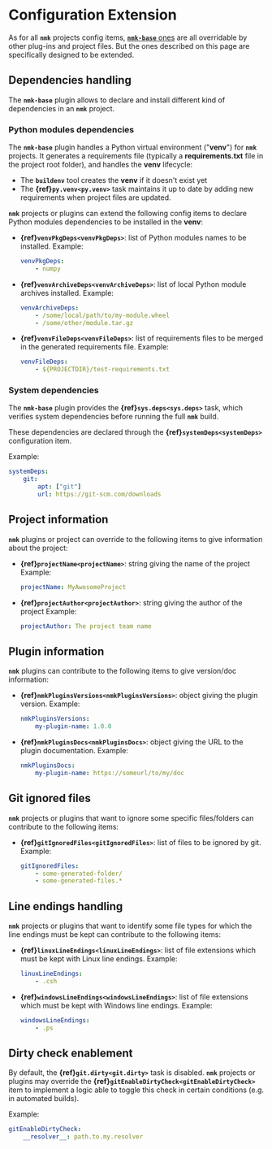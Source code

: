 # Configuration Extension

As for all **`nmk`** projects config items, [**`nmk-base`** ones](config.md) are all overridable by other plug-ins and project files. But the ones described on this page are specifically designed to be extended.

## Dependencies handling

The **`nmk-base`** plugin allows to declare and install different kind of dependencies in an **`nmk`** project.

### Python modules dependencies

The **`nmk-base`** plugin handles a Python virtual environment ("**venv**") for **`nmk`** projects.
It generates a requirements file (typically a **requirements.txt** file in the project root folder), and handles the **venv** lifecycle:
* The **`buildenv`** tool creates the **venv** if it doesn't exist yet
* The **{ref}`py.venv<py.venv>`** task maintains it up to date by adding new requirements when project files are updated.

**`nmk`** projects or plugins can extend the following config items to declare Python modules dependencies to be installed in the **venv**:
* **{ref}`venvPkgDeps<venvPkgDeps>`**: list of Python modules names to be installed.
  Example:
  ```yaml
  venvPkgDeps:
      - numpy
  ```

* **{ref}`venvArchiveDeps<venvArchiveDeps>`**: list of local Python module archives installed.
  Example:
  ```yaml
  venvArchiveDeps:
      - /some/local/path/to/my-module.wheel
      - /some/other/module.tar.gz
  ```

* **{ref}`venvFileDeps<venvFileDeps>`**: list of requirements files to be merged in the generated requirements file.
  Example:
  ```yaml
  venvFileDeps:
      - ${PROJECTDIR}/test-requirements.txt
  ```

### System dependencies

The **`nmk-base`** plugin provides the **{ref}`sys.deps<sys.deps>`** task, which verifies system dependencies before running the full **`nmk`** build.

These dependencies are declared through the **{ref}`systemDeps<systemDeps>`** configuration item.

Example:
```yaml
systemDeps:
    git:
        apt: ["git"]
        url: https://git-scm.com/downloads
```

## Project information

**`nmk`** plugins or project can override to the following items to give information about the project:

* **{ref}`projectName<projectName>`**: string giving the name of the project
  Example:
  ```yaml
  projectName: MyAwesomeProject
  ```

* **{ref}`projectAuthor<projectAuthor>`**: string giving the author of the project
  Example:
  ```yaml
  projectAuthor: The project team name
  ```

## Plugin information

**`nmk`** plugins can contribute to the following items to give version/doc information:

* **{ref}`nmkPluginsVersions<nmkPluginsVersions>`**: object giving the plugin version.
  Example:
  ```yaml
  nmkPluginsVersions:
      my-plugin-name: 1.0.0
  ```

* **{ref}`nmkPluginsDocs<nmkPluginsDocs>`**: object giving the URL to the plugin documentation.
  Example:
  ```yaml
  nmkPluginsDocs:
      my-plugin-name: https://someurl/to/my/doc
  ```

## Git ignored files

**`nmk`** projects or plugins that want to ignore some specific files/folders can contribute to the following items:

* **{ref}`gitIgnoredFiles<gitIgnoredFiles>`**: list of files to be ignored by git.
  Example:
  ```yaml
  gitIgnoredFiles:
      - some-generated-folder/
      - some-generated-files.*
  ```

## Line endings handling

**`nmk`** projects or plugins that want to identify some file types for which the line endings must be kept can contribute to the following items:

* **{ref}`linuxLineEndings<linuxLineEndings>`**: list of file extensions which must be kept with Linux line endings.
  Example:
  ```yaml
  linuxLineEndings:
      - .csh
  ```
* **{ref}`windowsLineEndings<windowsLineEndings>`**: list of file extensions which must be kept with Windows line endings.
  Example:
  ```yaml
  windowsLineEndings:
      - .ps
  ```

## Dirty check enablement

By default, the **{ref}`git.dirty<git.dirty>`** task is disabled. **`nmk`** projects or plugins may override the **{ref}`gitEnableDirtyCheck<gitEnableDirtyCheck>`** item to implement a logic able to toggle this check in certain conditions (e.g. in automated builds).

Example:
```yaml
gitEnableDirtyCheck:
    __resolver__: path.to.my.resolver
```
